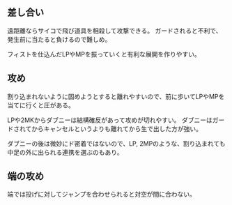 ## 差し合い

遠距離ならサイコで飛び道具を相殺して攻撃できる。
ガードされると不利で、発生前に当たると負けるので難しめ。

フィストを仕込んだLPやMPを振っていくと有利な展開を作りやすい。

## 攻め

割り込まれないように固めようとすると離れやすいので、前に歩いてLPやMPを当てに行くと圧がある。

LPや2MKからダブニーは結構確反があって攻めが切れやすい。
ダブニーはガードされてからキャンセルというよりも離れてから生で出した方が強い。

ダブニーの後は微妙にド密着ではないので、LP, 2MPのような、割り込まれても中足の外に出られる連携を選ぶのもあり。

## 端の攻め

端では投げに対してジャンプを合わせられると対空が間に合わない。
